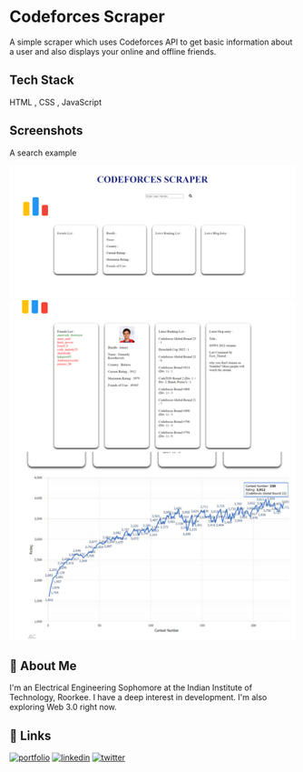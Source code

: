 # Codeforces Scraper

A simple scraper which uses Codeforces API to get basic information about a user and also displays your online and offline friends.

## Tech Stack

HTML , CSS , JavaScript

## Screenshots

A search example

![alt text](resources/homepage.png)
![alt text](resources/examplesearch.png)
![alt text](resources/graphsexample.jpg)

## 🚀 About Me

I'm an Electrical Engineering Sophomore at the Indian Institute of Technology, Roorkee. I have a deep interest in development. I'm also exploring Web 3.0 right now.

## 🔗 Links

[![portfolio](https://img.shields.io/badge/my_portfolio-000?style=for-the-badge&logo=ko-fi&logoColor=white)](https://arshdawra.github.io/)
[![linkedin](https://img.shields.io/badge/linkedin-0A66C2?style=for-the-badge&logo=linkedin&logoColor=white)](https://www.linkedin.com/in/arshita-dawra-4a407321b/)
[![twitter](https://img.shields.io/badge/twitter-1DA1F2?style=for-the-badge&logo=twitter&logoColor=white)](https://twitter.com/Arshitadawra)
